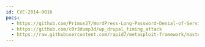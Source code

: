 ```yaml
---
id: CVE-2014-9016
pocs:
  - https://github.com/Primus27/WordPress-Long-Password-Denial-of-Service
  - https://github.com/c0r3dump3d/wp_drupal_timing_attack
  - https://raw.githubusercontent.com/rapid7/metasploit-framework/master/modules/auxiliary/dos/http/wordpress_long_password_dos.rb
---
```

